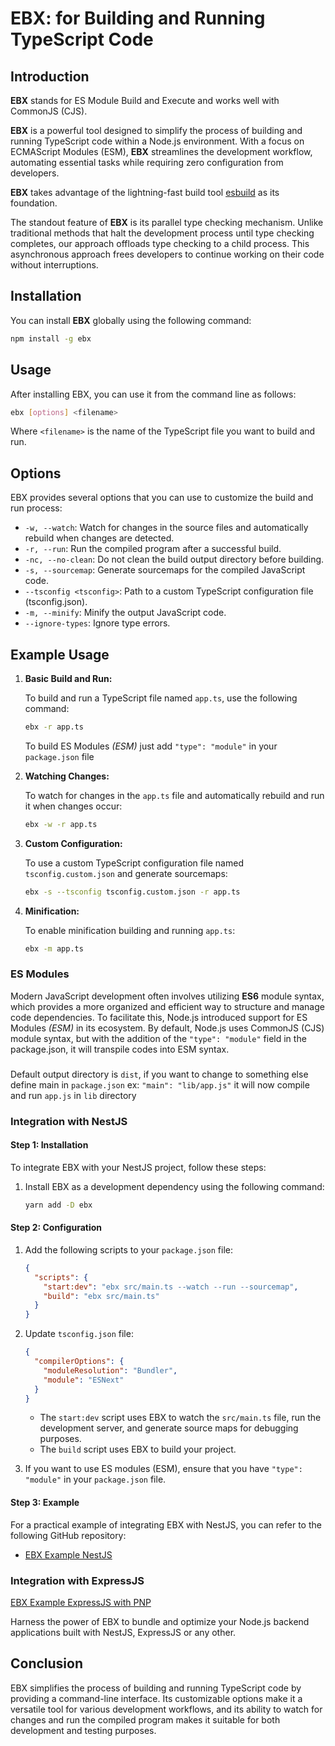 # **EBX: for Building and Running TypeScript Code**

## Introduction

**EBX** stands for ES Module Build and Execute and works well with CommonJS (CJS).

**EBX** is a powerful tool designed to simplify the process of building and running TypeScript code within a Node.js environment. With a focus on ECMAScript Modules (ESM), **EBX** streamlines the development workflow, automating essential tasks while requiring zero configuration from developers.

**EBX** takes advantage of the lightning-fast build tool [esbuild](https://esbuild.github.io/) as its foundation.

The standout feature of **EBX** is its parallel type checking mechanism. Unlike traditional methods that halt the development process until type checking completes, our approach offloads type checking to a child process. This asynchronous approach frees developers to continue working on their code without interruptions.

## Installation

You can install **EBX** globally using the following command:

```bash
npm install -g ebx
```

## Usage

After installing EBX, you can use it from the command line as follows:

```bash
ebx [options] <filename>
```

Where `<filename>` is the name of the TypeScript file you want to build and run.

## Options

EBX provides several options that you can use to customize the build and run process:

- `-w, --watch`: Watch for changes in the source files and automatically rebuild when changes are detected.
- `-r, --run`: Run the compiled program after a successful build.
- `-nc, --no-clean`: Do not clean the build output directory before building.
- `-s, --sourcemap`: Generate sourcemaps for the compiled JavaScript code.
- `--tsconfig <tsconfig>`: Path to a custom TypeScript configuration file (tsconfig.json).
- `-m, --minify`: Minify the output JavaScript code.
- `--ignore-types`: Ignore type errors.

## Example Usage

1. **Basic Build and Run:**

   To build and run a TypeScript file named `app.ts`, use the following command:

   ```bash
   ebx -r app.ts
   ```

   To build ES Modules _(ESM)_
   just add `"type": "module"` in your `package.json` file

2. **Watching Changes:**

   To watch for changes in the `app.ts` file and automatically rebuild and run it when changes occur:

   ```bash
   ebx -w -r app.ts
   ```

3. **Custom Configuration:**

   To use a custom TypeScript configuration file named `tsconfig.custom.json` and generate sourcemaps:

   ```bash
   ebx -s --tsconfig tsconfig.custom.json -r app.ts
   ```

4. **Minification:**

   To enable minification building and running `app.ts`:

   ```bash
   ebx -m app.ts
   ```

### ES Modules

Modern JavaScript development often involves utilizing **ES6** module syntax, which provides a more organized and efficient way to structure and manage code dependencies. To facilitate this, Node.js introduced support for ES Modules _(ESM)_ in its ecosystem. By default, Node.js uses CommonJS (CJS) module syntax, but with the addition of the `"type": "module"` field in the package.json, it will transpile codes into ESM syntax.

###

Default output directory is `dist`, if you want to change to something else define main in `package.json`
ex: `"main": "lib/app.js"` it will now compile and run `app.js` in `lib` directory

### Integration with NestJS

#### Step 1: Installation

To integrate EBX with your NestJS project, follow these steps:

1. Install EBX as a development dependency using the following command:

   ```bash
   yarn add -D ebx
   ```

#### Step 2: Configuration

1. Add the following scripts to your `package.json` file:

   ```json
   {
     "scripts": {
       "start:dev": "ebx src/main.ts --watch --run --sourcemap",
       "build": "ebx src/main.ts"
     }
   }
   ```

2. Update `tsconfig.json` file:

   ```json
   {
     "compilerOptions": {
       "moduleResolution": "Bundler",
       "module": "ESNext"
     }
   }
   ```

   - The `start:dev` script uses EBX to watch the `src/main.ts` file, run the development server, and generate source maps for debugging purposes.
   - The `build` script uses EBX to build your project.

3. If you want to use ES modules (ESM), ensure that you have `"type": "module"` in your `package.json` file.

#### Step 3: Example

For a practical example of integrating EBX with NestJS, you can refer to the following GitHub repository:

- [EBX Example NestJS](https://github.com/ebx-bundler/ebx-example-nestjs)

### Integration with ExpressJS

[EBX Example ExpressJS with PNP](https://github.com/ebx-bundler/ebx-example-express-pnp)

Harness the power of EBX to bundle and optimize your Node.js backend applications built with NestJS, ExpressJS or any other.

## Conclusion

EBX simplifies the process of building and running TypeScript code by providing a command-line interface. Its customizable options make it a versatile tool for various development workflows, and its ability to watch for changes and run the compiled program makes it suitable for both development and testing purposes.
